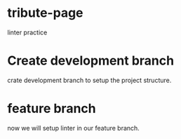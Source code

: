 # tribute-page

linter practice

# Create development branch

crate development branch to setup the project structure.

# feature branch

now we will setup linter in our feature branch.
